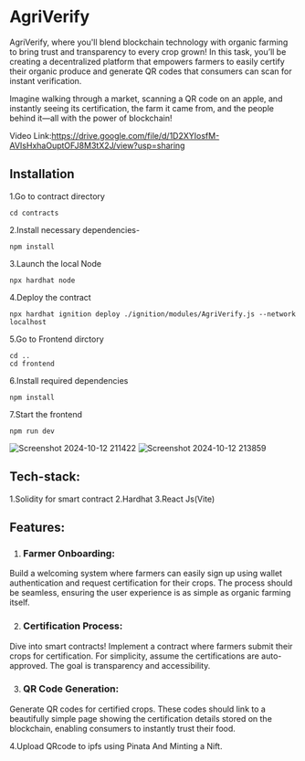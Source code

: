 # AgriVerify
AgriVerify, where you'll blend blockchain technology with organic farming to bring trust and transparency to every crop grown! In this task, you’ll be creating a decentralized platform that empowers farmers to easily certify their organic produce and generate QR codes that consumers can scan for instant verification.

Imagine walking through a market, scanning a QR code on an apple, and instantly seeing its certification, the farm it came from, and the people behind it—all with the power of blockchain!

Video Link:https://drive.google.com/file/d/1D2XYIosfM-AVIsHxhaOuptOFJ8M3tX2J/view?usp=sharing

## Installation
1.Go to contract directory
```
cd contracts
```
2.Install necessary dependencies-
```
npm install
```
3.Launch the local Node
```
npx hardhat node
```
4.Deploy the contract
```
npx hardhat ignition deploy ./ignition/modules/AgriVerify.js --network localhost
```

5.Go to Frontend dirctory
```
cd ..
cd frontend
```
6.Install required dependencies
```
npm install
```
7.Start the frontend
```
npm run dev
```

![Screenshot 2024-10-12 211422](https://github.com/user-attachments/assets/664ba694-c398-4a96-9b07-0ec4fe891718)
![Screenshot 2024-10-12 213859](https://github.com/user-attachments/assets/caedc8c2-1489-4211-97fa-3d5682272ce2)



## Tech-stack:
1.Solidity for smart contract
2.Hardhat
3.React Js(Vite)

## Features:

1. ### Farmer Onboarding:
Build a welcoming system where farmers can easily sign up using wallet authentication and request certification for their crops. The process should be seamless, ensuring the user experience is as simple as organic farming itself.

2. ### Certification Process:
Dive into smart contracts! Implement a contract where farmers submit their crops for certification. For simplicity, assume the certifications are auto-approved. The goal is transparency and accessibility.

3. ### QR Code Generation:
Generate QR codes for certified crops. These codes should link to a beautifully simple page showing the certification details stored on the blockchain, enabling consumers to instantly trust their food.

4.Upload QRcode to ipfs using Pinata And Minting a Nift.
